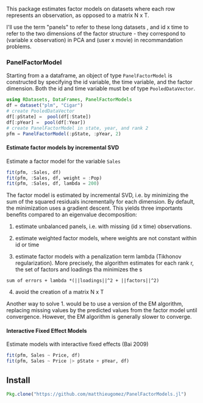 
This package estimates factor models on datasets where each row represents an observation,  as opposed to a matrix N x T.

I'll use the term "panels" to refer to these long datasets , and id x time to refer to the two dimensions of the factor structure - they correspond to (variable x observation) in PCA and (user x movie) in recommandation problems.

### PanelFactorModel
Starting from a a dataframe,  an object of type `PanelFactorModel` is constructed by specifying the id variable, the time variable, and the factor dimension. Both the id and time variable must be of type `PooledDataVector`.

```julia
using RDatasets, DataFrames, PanelFactorModels
df = dataset("plm", "Cigar")
# create PooledDataVector
df[:pState] =  pool(df[:State])
df[:pYear] =  pool(df[:Year])
# create PanelFactorModel in state, year, and rank 2
pfm = PanelFactorModel(:pState, :pYear, 2)
```

#### Estimate factor models by incremental SVD
Estimate a factor model for the variable `Sales`

```julia
fit(pfm, :Sales, df)
fit(pfm, :Sales, df, weight = :Pop)
fit(pfm, :Sales, df, lambda = 200)
```

The factor model is estimated by incremental SVD, i.e. by minimizing the sum of the squared residuals incrementally for each dimension. By default, the minimization uses a gradient descent. This yields three importants benefits compared to an eigenvalue decomposition:

1. estimate unbalanced panels, i.e. with missing (id x time) observations. 

2. estimate weighted factor models, where weights are not constant within id or time

3. estimate factor models with a penalization term lambda (Tikhonov regularization). More precisely, the algorithm estimates for each rank r, the set of factors and loadings tha minimizes the s

```
sum of errors + lambda *(||loadings||^2 + ||factors||^2)
```


4. avoid the creation of a matrix N x T

Another way to solve 1. would be to use a version of the EM algorithm, replacing missing values by the predicted values from the factor model until convergence. However, the EM algorithm is generally slower to converge.



#### Interactive Fixed Effect Models
Estimate models with interactive fixed effects (Bai 2009) 

```julia
fit(pfm, Sales ~ Price, df)
fit(pfm, Sales ~ Price |> pState + pYear, df)
```


## Install

```julia
Pkg.clone("https://github.com/matthieugomez/PanelFactorModels.jl")
```